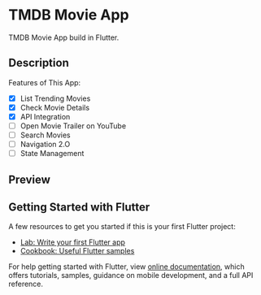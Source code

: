 # TMDB Movie App

TMDB Movie App build in Flutter.

## Description

Features of This App:

- [x] List Trending Movies
- [x] Check Movie Details
- [x] API Integration
- [ ] Open Movie Trailer on YouTube
- [ ] Search Movies
- [ ] Navigation 2.O
- [ ] State Management

## Preview



## Getting Started with Flutter

A few resources to get you started if this is your first Flutter project:

- [Lab: Write your first Flutter app](https://flutter.dev/docs/get-started/codelab)
- [Cookbook: Useful Flutter samples](https://flutter.dev/docs/cookbook)

For help getting started with Flutter, view 
[online documentation](https://flutter.dev/docs), which offers tutorials,
samples, guidance on mobile development, and a full API reference.
